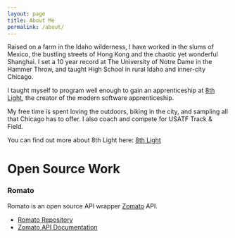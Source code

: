 ```yaml
---
layout: page
title: About Me
permalink: /about/
---
```


Raised on a farm in the Idaho wilderness, I have worked in the slums of Mexico, the bustling streets of Hong Kong and the chaotic yet wonderful Shanghai. I set a 10 year record at The University of Notre Dame in the Hammer Throw, and taught High School in rural Idaho and inner-city Chicago.

I taught myself to program well enough to gain an apprenticeship at [8th Light][8th-light], the creator of the modern software apprenticeship.

My free time is spent loving the outdoors, biking in the city, and sampling all that Chicago has to offer. I also coach and compete for USATF Track & Field.

You can find out more about 8th Light here:
[8th Light][8th-light]

# Open Source Work
### Romato
Romato is an open source API wrapper [Zomato][zomato] API. 
* [Romato Repository][romato]
* [Zomato API Documentation][zomatoAPIDocumentation]

[8th-light]: https://www.8thlight.com
[romato]: https://github.com/kyle-annen/romato
[zomato]: https://www.zomato.com
[zomatoAPIDocumentation]: https://developers.zomato.com/api